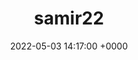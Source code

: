 ---
layout: post
date: 2022-05-03 14:17:00 +0000
title: samir22
local_file: /assets/images/223.jpeg
source_url: https://bitcoinmemes.info/2022/02/15/82.html
tags: hodl
---